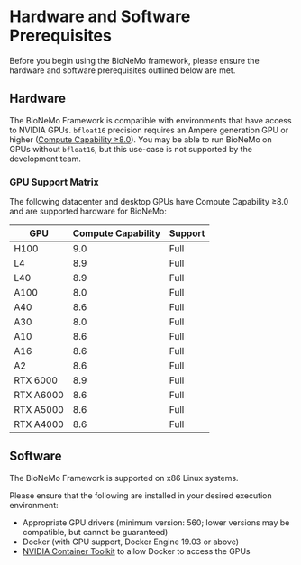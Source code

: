 # Hardware and Software Prerequisites

Before you begin using the BioNeMo framework, please ensure the hardware and software prerequisites outlined below are
met.

## Hardware

The BioNeMo Framework is compatible with environments that have access to NVIDIA GPUs. `bfloat16` precision requires an
Ampere generation GPU or higher ([Compute Capability ≥8.0](https://developer.nvidia.com/cuda-gpus)). You may be able
to run BioNeMo on GPUs without `bfloat16`, but this use-case is not supported by the development team.

### GPU Support Matrix

The following datacenter and desktop GPUs have Compute Capability ≥8.0 and are supported hardware for BioNeMo:

| GPU | Compute Capability | Support |
|-----|--------------------|---------|
| H100 | 9.0 | Full |
| L4 | 8.9 | Full |
| L40 | 8.9 | Full |
| A100 | 8.0 | Full |
| A40 | 8.6 | Full |
| A30 | 8.0 | Full |
| A10 | 8.6 | Full |
| A16 | 8.6 | Full |
| A2 | 8.6 | Full |
| RTX 6000 | 8.9 | Full |
| RTX A6000 | 8.6 | Full |
| RTX A5000 | 8.6 | Full |
| RTX A4000 | 8.6 | Full |

## Software

The BioNeMo Framework is supported on x86 Linux systems.

Please ensure that the following are installed in your desired execution environment:

* Appropriate GPU drivers (minimum version: 560; lower versions may be compatible, but cannot be guaranteed)
* Docker (with GPU support, Docker Engine 19.03 or above)
* [NVIDIA Container Toolkit](https://docs.nvidia.com/datacenter/cloud-native/container-toolkit/latest/install-guide.html)
to allow Docker to access the GPUs
